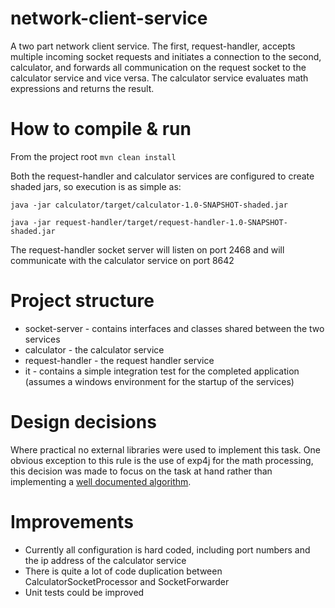 # network-client-service

A two part network client service.
The first, request-handler, accepts multiple incoming socket requests and initiates a connection to the second, calculator, and forwards all communication on the request socket to the calculator service and vice versa.  The calculator service evaluates math expressions and returns the result.

# How to compile & run

From the project root
```mvn clean install```

Both the request-handler and calculator services are configured to create shaded jars, so execution is as simple as:

```java -jar calculator/target/calculator-1.0-SNAPSHOT-shaded.jar```

```java -jar request-handler/target/request-handler-1.0-SNAPSHOT-shaded.jar```

The request-handler socket server will listen on port 2468 and will communicate with the calculator service on port 8642

# Project structure

* socket-server - contains interfaces and classes shared between the two services
* calculator - the calculator service
* request-handler - the request handler service
* it - contains a simple integration test for the completed application (assumes a windows environment for the startup of the services)

# Design decisions

Where practical no external libraries were used to implement this task.  One obvious exception to this rule is the use of exp4j for the math processing, this decision was made to focus on the task at hand rather than implementing a [well documented algorithm](http://en.wikipedia.org/wiki/Shunting-yard_algorithm).

# Improvements

* Currently all configuration is hard coded, including port numbers and the ip address of the calculator service
* There is quite a lot of code duplication between CalculatorSocketProcessor and SocketForwarder
* Unit tests could be improved



